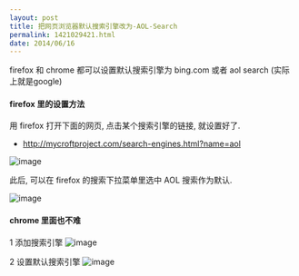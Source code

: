 ```yaml
---
layout: post
title: 把网页浏览器默认搜索引擎改为-AOL-Search
permalink: 1421029421.html
date: 2014/06/16
---
```



firefox 和 chrome 都可以设置默认搜索引擎为 bing.com 或者 aol search (实际上就是google)

#### firefox 里的设置方法

用 firefox 打开下面的网页, 点击某个搜索引擎的链接, 就设置好了.

* http://mycroftproject.com/search-engines.html?name=aol

![image](https://cloud.githubusercontent.com/assets/1609306/3285123/78a0aa7c-f535-11e3-941f-0ae3fc0f250f.png)

此后, 可以在 firefox 的搜索下拉菜单里选中 AOL 搜索作为默认.

![image](https://cloud.githubusercontent.com/assets/1609306/3336670/84f6b49c-f837-11e3-9cc8-04cf37d70dbf.png)

#### chrome 里面也不难

1 添加搜索引擎
![image](https://cloud.githubusercontent.com/assets/1609306/3336633/4fc23694-f836-11e3-8e99-ca6a28b13b51.png)

2 设置默认搜索引擎
![image](https://cloud.githubusercontent.com/assets/1609306/3285144/da7405b4-f535-11e3-958e-dc6d81925e41.png)
